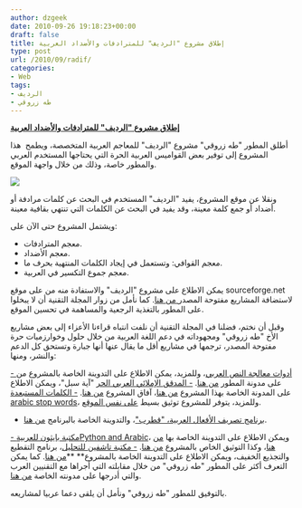 ```yaml
---
author: dzgeek
date: 2010-09-26 19:18:23+00:00
draft: false
title: إطلاق مشروع "الرديف" للمترادفات والأضداد العربية
type: post
url: /2010/09/radif/
categories:
- Web
tags:
- الرديف
- طه زروقي
---
```


**[إطلاق مشروع "الرديف" للمترادفات والأضداد العربية](http://www.it-scoop.com/2010/09/radif/)**




أطلق المطور "طه زروقي" مشروع "الرديف" للمعاجم العربية المتخصصة، ويطمح  هذا المشروع إلى توفير بعض القواميس العربية الحرة التي يحتاجها المستخدم العربي والمطور خاصة، وذلك من خلال واجهة الموقع.




[![](http://tahadz.files.wordpress.com/2010/09/radif-small.png?w=300&h=247)
](http://www.it-scoop.com/2010/09/radif/)


ونقلا عن موقع المشروع، يفيد "الرديف" المستخدم في البحث عن كلمات  مرادفة أو أضداد  			   أو جمع كلمة معينة، وقد يفيد في البحث عن الكلمات التي تنتهي بقافية معينة.

ويشتمل المشروع حتى الآن على:

- معجم المترادفات.
- معجم الأضداد.
- معجم القوافي: وتستعمل في إيجاد الكلمات المنتهية بحرف ما.
- معجم جموع التكسير في العربية.

يمكن الاطلاع على مشروع "الرديف" والاستفادة منه من على موقع sourceforge.net لاستضافة المشاريع مفتوحة المصدر[ من هنا](http://radif.sourceforge.net).
كما نأمل من زوار المجلة التقنية أن لا يبخلوا على المطور بالتغذية الرجعية والمساهمة في تحسين الموقع.



وقبل أن نختم، فضلنا في المجلة التقنية أن نلفت انتباه قراءنا الأعزاء إلى بعض مشاريع الأخ "طه زروقي" ومجهوداته في دعم اللغة العربية من خلال حلول وخوارزميات حرة مفتوحة المصدر، ترجمها في مشاريع أقل ما يقال عنها أنها جبارة وتستحق كل الدعم والنشر، ومنها:

[- أدوات معالجة النص العربي](http://adawaty.appspot.com/)، وللمزيد، يمكن الاطلاع على التدوينة الخاصة بالمشروع من على مدونة المطور [من هنا](http://tahadz.wordpress.com/2010/03/07/adawat/).
[- المدقق الإملائي العربي الحر](http://ayaspell.sf.net/) "آية سبل"، ويمكن الاطلاع على المدونة الخاصة بهذا المشروع [من هنا](http://ayaspell.blogspot.com/)، آفاق المشروع [من هنا](http://tahadz.wordpress.com/2010/05/09/ayaspell/).
[- الكلمات المستبعدة arabic stop words](http://arabicstopwords.sf.net/)، وللمزيد، يتوفر للمشروع توثيق بسيط [على نفس الموقع](http://arabicstopwords.sourceforge.net/?content=doc).

- [برنامج تصريف الأفعال العربية، "قطرب"](http://qutrub.arabeyes.org/)، والتدوينة الخاصة بالبرنامج [من هنا](http://tahadz.wordpress.com/2009/12/19/%D9%82%D8%B7%D8%B1%D8%A8-%D8%A8%D8%B1%D9%86%D8%A7%D9%85%D8%AC-%D9%84%D8%AA%D8%B5%D8%B1%D9%8A%D9%81-%D8%A3%D9%81%D8%B9%D8%A7%D9%84-%D8%A7%D9%84%D9%84%D8%BA%D8%A9-%D8%A7%D9%84%D8%B9%D8%B1%D8%A8%D9%8A/).

[- مكتبة بايثون للعربيةPython and Arabic](http://pypi.python.org/pypi/PyArabic/)، ويمكن الاطلاع على التدوينة الخاصة بها [من هنا](http://tahadz.wordpress.com/2010/03/07/%D9%85%D9%83%D8%AA%D8%A8%D8%A9-%D8%A8%D8%A7%D9%8A%D8%AB%D9%88%D9%86-%D9%84%D9%84%D8%B9%D8%B1%D8%A8%D9%8A%D8%A9/)، وكذا التوثيق الخاص بالمشروع [من هنا](http://packages.python.org/PyArabic).
[- مكتبة تاشفين للتحليل](http://pypi.python.org/pypi/Tashaphyne/)، برنامج التقطيع والتجذيع الخفيف، ويمكن الاطلاع على التدوينة الخاصة بالمشروع** **[من هنا](http://tahadz.wordpress.com/2010/03/07/%D8%A5%D8%B7%D9%84%D8%A7%D9%82-%D9%85%D8%B4%D8%B1%D9%88%D8%B9-%D8%AA%D8%A7%D8%B4%D9%81%D9%8A%D9%86/).
كما يمكن التعرف أكثر على المطور "طه زروقي" من خلال مقابلته التي أجراها مع التقنيين العرب والتي أدرجها على مدونته الخاصة [من هنا](http://tahadz.wordpress.com/2010/03/11/interv/).

بالتوفيق للمطور "طه زروقي" ونأمل أن يلقى دعما عربيا لمشاريعه.
